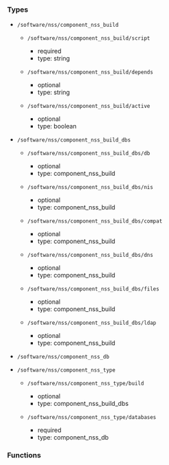### Types

- `/software/nss/component_nss_build`
    - `/software/nss/component_nss_build/script`
        - required
        - type: string

    - `/software/nss/component_nss_build/depends`
        - optional
        - type: string

    - `/software/nss/component_nss_build/active`
        - optional
        - type: boolean

- `/software/nss/component_nss_build_dbs`
    - `/software/nss/component_nss_build_dbs/db`
        - optional
        - type: component_nss_build

    - `/software/nss/component_nss_build_dbs/nis`
        - optional
        - type: component_nss_build

    - `/software/nss/component_nss_build_dbs/compat`
        - optional
        - type: component_nss_build

    - `/software/nss/component_nss_build_dbs/dns`
        - optional
        - type: component_nss_build

    - `/software/nss/component_nss_build_dbs/files`
        - optional
        - type: component_nss_build

    - `/software/nss/component_nss_build_dbs/ldap`
        - optional
        - type: component_nss_build

- `/software/nss/component_nss_db`
- `/software/nss/component_nss_type`
    - `/software/nss/component_nss_type/build`
        - optional
        - type: component_nss_build_dbs

    - `/software/nss/component_nss_type/databases`
        - required
        - type: component_nss_db
### Functions
